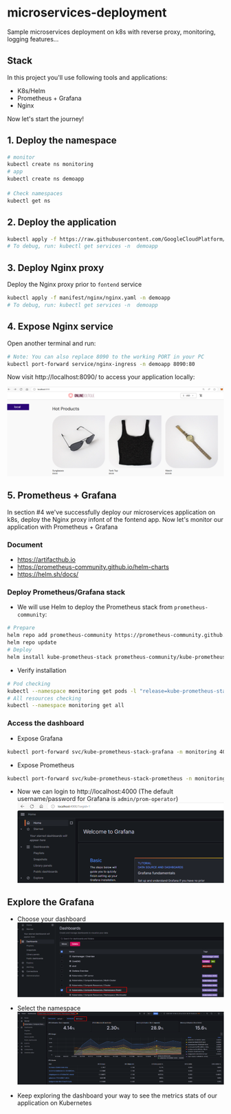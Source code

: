 # microservices-deployment

Sample microservices deployment on k8s with reverse proxy, monitoring, logging features...

## Stack

In this project you'll use following tools and applications:

- K8s/Helm
- Prometheus + Grafana
- Nginx

Now let's start the journey!

## 1. Deploy the namespace

```bash
# monitor
kubectl create ns monitoring
# app
kubectl create ns demoapp

# Check namespaces
kubectl get ns
```

## 2. Deploy the application

```bash
kubectl apply -f https://raw.githubusercontent.com/GoogleCloudPlatform/microservices-demo/main/release/kubernetes-manifests.yaml -n demoapp
# To debug, run: kubectl get services -n  demoapp
```

## 3. Deploy Nginx proxy

Deploy the Nginx proxy prior to `fontend` service

```bash
kubectl apply -f manifest/nginx/nginx.yaml -n demoapp
# To debug, run: kubectl get services -n  demoapp
```

## 4. Expose Nginx service

Open another terminal and run:

```bash
# Note: You can also replace 8090 to the working PORT in your PC
kubectl port-forward service/nginx-ingress -n demoapp 8090:80
```

Now visit http://localhost:8090/ to access your application locally:

![nginx-ok](assets/nginx-ok.png)

## 5. Prometheus + Grafana

In section #4 we've successfully deploy our microservices application on k8s, deploy the Nginx proxy infont of the fontend app. Now let's monitor our application with Prometheus + Grafana

### Document

- https://artifacthub.io
- https://prometheus-community.github.io/helm-charts
- https://helm.sh/docs/

### Deploy Prometheus/Grafana stack

<!-- ![prometheus-architecture](assets/prometheus-architecture.png) -->

- We will use Helm to deploy the Prometheus stack from `prometheus-community`:

```bash
# Prepare
helm repo add prometheus-community https://prometheus-community.github.io/helm-charts
helm repo update
# Deploy
helm install kube-prometheus-stack prometheus-community/kube-prometheus-stack --namespace monitoring
```

- Verify installation

```bash
# Pod checking
kubectl --namespace monitoring get pods -l "release=kube-prometheus-stack"
# All resources checking
kubectl --namespace monitoring get all
```

### Access the dashboard

- Expose Grafana

```bash
kubectl port-forward svc/kube-prometheus-stack-grafana -n monitoring 4000:80
```

- Expose Prometheus

```bash
kubectl port-forward svc/kube-prometheus-stack-prometheus -n monitoring 4001:9090
```

- Now we can login to http://localhost:4000 (The default username/password for Grafana is `admin/prom-operator`)
  ![grafana-login-ok](assets/grafana-login-ok.png)

## Explore the Grafana

- Choose your dashboard
  ![choosing-dashboard](assets/choosing-dashboard.png)

- Select the namespace
  ![dashboard-resource-pod](assets/dashboard-resource-pod.png)

- Keep exploring the dashboard your way to see the metrics stats of our application on Kubernetes
